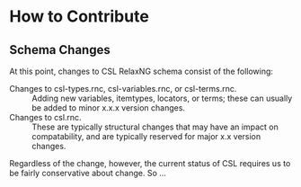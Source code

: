 # How to Contribute

## Schema Changes

At this point, changes to CSL RelaxNG schema consist of the following:

<dl>
  <dt>Changes to csl-types.rnc, csl-variables.rnc, or csl-terms.rnc.</dt>
  <dd>Adding new variables, itemtypes, locators, or terms; these can usually be added to minor x.x.x version changes.</dd>
  <dt>Changes to csl.rnc.</dt>
  <dd>These are typically structural changes that may have an impact on compatability, and are typically reserved for major x.x version changes.</dd>
</dl>

Regardless of the change, however, the current status of CSL requires us to be fairly conservative about change. So ...
